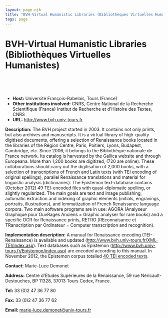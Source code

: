 ```yaml
---
layout: page.njk
title: "BVH-Virtual Humanistic Libraries (Bibliothèques Virtuelles Humanistes)"
tags: page
---
```

# BVH-Virtual Humanistic Libraries (Bibliothèques Virtuelles Humanistes)



 
 


  
 
 * **Host:** Université François-Rabelais, Tours (France)
* **Other institutions involved:** CNRS, Centre National de la Recherche Scientifique (France)
 Institut de Recherche et d'Histoire des Textes, CNRS
* **URL:** <http://www.bvh.univ-tours.fr>


**Description:** The BVH project started in 2003. It contains not only prints, but also archives and
 manuscripts. It is a virtual library of high-quality digitised documents, offering
 a selection of
 Renaissance books located in the libraries of the Région Centre, Paris, Poitiers,
 Lyons, Budapest,
 Cambridge, etc. Since 2006, it belongs to the Bibliothèque nationale de France network.
 Its catalog is
 harvested by the Gallica website and through Europeana. More than 1,200 books are
 digitized, (720 are
 online). These collaborations should carry out the digitisation of 2,000 books, with
 a selection of
 transcriptions of French and Latin texts (with TEI encoding of original spellings),
 parallel Renaissance
 translations and material for linguistic analysis (dictionaries). The Epistemon text-database
 contains
 (October 2012) 49 TEI-encoded files with quasi-diplomatic spelling, or slightly regularized.
 The main goals are text and image publishing, automatic extraction and indexing of
 graphic elements (initials, engravings, portraits, illustrations), and lemmatization
 of French Renaissance language corpora. Two main software programs are in use: AGORA
 (Analyseur Graphique pour OuvRages Anciens = Graphic analyser for rare books) and
 a specific OCR for Renaissance prints, RETRO (REconnaisance et TRanscription par Ordinateur
 = Computer transcription and recognition).
 
 **Implementation description:** A manual for Renaissance encoding (TEI-Renaissance) is available and updated (<http://www.bvh.univ-tours.fr/XML-TEI/index.asp>). Text databases such as Epistemon
 (<http://www.bvh.univ-tours.fr/Epistemon/index.asp>) are encoded according to this manual. In November 2012, the Epistemon corpus totalled
 [40 TEI encoded texts](http://www.bvh.univ-tours.fr:8080/xtf/search?title=&creator=&year=&keyword=&type=tei).
 
 **Contact:** Marie-Luce Demonet
 
 **Address:** Centre d'Etudes Supérieures de la Renaissance, 59 rue Néricault-Destouches, BP 11328,
 37013 Tours Cedex, France.
 
 **Tel:** 33 (0)2 47 36 77 80
 
 **Fax:** 33 (0)2 47 36 77 62
 
 **Email:** [marie-luce.demonet@univ-tours.fr](mailto:marie-luce.demonet@univ-tours.fr)
